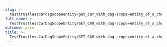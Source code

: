 ```yaml
---
slug: >-
  testtrustlesscardagscopeentity-get_car_with_dag-scope=entity_of_a_chunked_unixfs_file_(accept_header)-header_etag
full_name: >-
  TestTrustlessCarDagScopeEntity/GET_CAR_with_dag-scope=entity_of_a_chunked_UnixFS_file_(Accept_Header)/Header_Etag
outcome: pass
title: >-
  TestTrustlessCarDagScopeEntity/GET_CAR_with_dag-scope=entity_of_a_chunked_UnixFS_file_(Accept_Header)/Header_Etag
---
```


